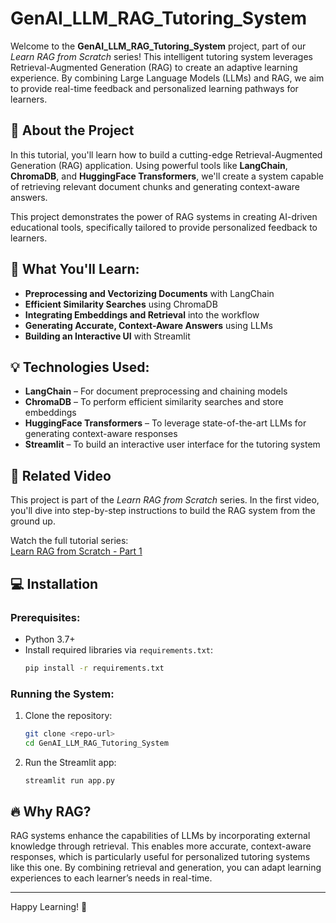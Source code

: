 # GenAI_LLM_RAG_Tutoring_System

Welcome to the **GenAI_LLM_RAG_Tutoring_System** project, part of our *Learn RAG from Scratch* series! This intelligent tutoring system leverages Retrieval-Augmented Generation (RAG) to create an adaptive learning experience. By combining Large Language Models (LLMs) and RAG, we aim to provide real-time feedback and personalized learning pathways for learners.

## 🚀 About the Project

In this tutorial, you'll learn how to build a cutting-edge Retrieval-Augmented Generation (RAG) application. Using powerful tools like **LangChain**, **ChromaDB**, and **HuggingFace Transformers**, we'll create a system capable of retrieving relevant document chunks and generating context-aware answers. 

This project demonstrates the power of RAG systems in creating AI-driven educational tools, specifically tailored to provide personalized feedback to learners.

## 🎯 What You'll Learn:

- **Preprocessing and Vectorizing Documents** with LangChain
- **Efficient Similarity Searches** using ChromaDB
- **Integrating Embeddings and Retrieval** into the workflow
- **Generating Accurate, Context-Aware Answers** using LLMs
- **Building an Interactive UI** with Streamlit

## 💡 Technologies Used:

- **LangChain** – For document preprocessing and chaining models
- **ChromaDB** – To perform efficient similarity searches and store embeddings
- **HuggingFace Transformers** – To leverage state-of-the-art LLMs for generating context-aware responses
- **Streamlit** – To build an interactive user interface for the tutoring system

## 🎥 Related Video

This project is part of the *Learn RAG from Scratch* series. In the first video, you'll dive into step-by-step instructions to build the RAG system from the ground up.

Watch the full tutorial series:  
[Learn RAG from Scratch - Part 1](https://bit.ly/3Zl47KD)

## 💻 Installation

### Prerequisites:
- Python 3.7+
- Install required libraries via `requirements.txt`:
    ```bash
    pip install -r requirements.txt
    ```

### Running the System:
1. Clone the repository:
    ```bash
    git clone <repo-url>
    cd GenAI_LLM_RAG_Tutoring_System
    ```
2. Run the Streamlit app:
    ```bash
    streamlit run app.py
    ```

## 🔥 Why RAG?

RAG systems enhance the capabilities of LLMs by incorporating external knowledge through retrieval. This enables more accurate, context-aware responses, which is particularly useful for personalized tutoring systems like this one. By combining retrieval and generation, you can adapt learning experiences to each learner’s needs in real-time.

---

Happy Learning! 🚀
